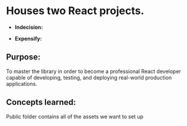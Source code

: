 # **Houses two React projects.**

- **Indecision:**

- **Expensify:**

## Purpose:

To master the library in order to become a professional React developer capable of developing, testing, and deploying real-world production applications.

## Concepts learned:

Public folder contains all of the assets we want to set up
